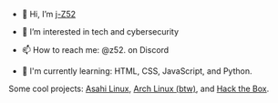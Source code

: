 - 👋 Hi, I’m [j-Z52](https://github.com/j-Z52)

- 👀 I’m interested in tech and cybersecurity
- 📫 How to reach me: @z52. on Discord
- 🌱 I'm currently learning: HTML, CSS, JavaScript, and Python.

Some cool projects:
[Asahi Linux](https://github.com/AsahiLinux), [Arch Linux (btw)](https://github.com/ArchLinux), and [Hack the Box](https://hackthebox.com).
